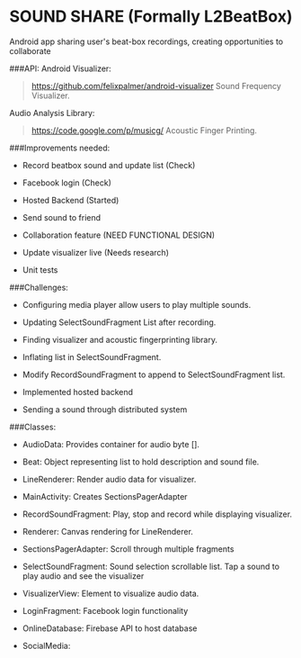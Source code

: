 # SOUND SHARE (Formally L2BeatBox)

Android app sharing user's beat-box recordings, creating opportunities to collaborate

###API:
Android Visualizer:
> https://github.com/felixpalmer/android-visualizer
Sound Frequency Visualizer.


Audio Analysis Library:
> https://code.google.com/p/musicg/
Acoustic Finger Printing.

###Improvements needed:
* Record beatbox sound and update list (Check)

* Facebook login (Check)

* Hosted Backend (Started)

* Send sound to friend

* Collaboration feature (NEED FUNCTIONAL DESIGN)

* Update visualizer live (Needs research)

* Unit tests

###Challenges:
* Configuring media player allow users to play multiple sounds.

* Updating SelectSoundFragment List after recording.

* Finding visualizer and acoustic fingerprinting library.

* Inflating list in SelectSoundFragment. 

* Modify RecordSoundFragment to append to SelectSoundFragment list.

* Implemented hosted backend

* Sending a sound through distributed system

###Classes:
* AudioData:
Provides container for audio byte [].

* Beat:
Object representing list to hold description and sound file.

* LineRenderer:
Render audio data for visualizer.

* MainActivity:
Creates SectionsPagerAdapter

* RecordSoundFragment:
Play, stop and record while displaying visualizer.

* Renderer:
Canvas rendering for LineRenderer.

* SectionsPagerAdapter:
Scroll through multiple fragments

* SelectSoundFragment:
Sound selection scrollable list. Tap a sound to play audio and see the visualizer

* VisualizerView:
Element to visualize audio data.

* LoginFragment:
Facebook login functionality

* OnlineDatabase:
Firebase API to host database

* SocialMedia: 
